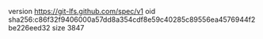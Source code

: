 version https://git-lfs.github.com/spec/v1
oid sha256:c86f32f9406000a57dd8a354cdf8e59c40285c89556ea4576944f2be226eed32
size 3847
